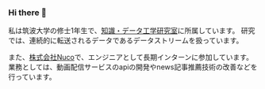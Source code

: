 ### Hi there 👋

私は筑波大学の修士1年生で、[知識・データ工学研究室](http://kde.cs.tsukuba.ac.jp/ja/index.php)に所属しています。
研究では、連続的に転送されるデータであるデータストリームを扱っています。

また、[株式会社Nuco](https://nuco.co.jp/)で、エンジニアとして長期インターンに参加しています。
業務としては、動画配信サービスのapiの開発やnews記事推薦技術の改善などを行っています。

